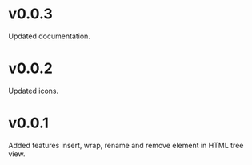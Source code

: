 # v0.0.3

Updated documentation.

# v0.0.2

Updated icons.

# v0.0.1

Added features insert, wrap, rename and remove element in HTML tree view.
